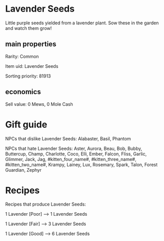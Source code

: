 # Lavender Seeds

Little purple seeds yielded from a lavender plant. Sow these in the garden and watch them grow!

## main properties

Rarity: Common

Item uid: Lavender Seeds

Sorting priority: 81913

## economics

Sell value: 0 Mews, 0 Mole Cash

# Gift guide

NPCs that dislike Lavender Seeds: Alabaster, Basil, Phantom

NPCs that hate Lavender Seeds: Aster, Aurora, Beau, Bob, Bubby, Buttercup, Champ, Charlotte, Coco, Elli, Ember, Falcon, Fliss, Garlic, Glimmer, Jack, Jag, #kitten_four_name#, #kitten_three_name#, #kitten_two_name#, Krampy, Lainey, Lux, Rosemary, Spark, Talon, Forest Guardian, Zephyr

# Recipes

Recipes that produce Lavender Seeds:

1 Lavender [Poor] --> 1 Lavender Seeds

1 Lavender [Fair] --> 3 Lavender Seeds

1 Lavender [Good] --> 6 Lavender Seeds